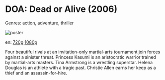 # DOA: Dead or Alive (2006)

Genres: action, adventure, thriller

![poster](http://image.tmdb.org/t/p/w500/iLFdPPdhdTkitAI9ZDsVvPMXJ9G.jpg)

en:
  [720p](magnet:?xt=urn:btih:BA5D2555BB82C7A8231390D89AFE305490AB34FB&tr=udp://glotorrents.pw:6969/announce&tr=udp://tracker.opentrackr.org:1337/announce&tr=udp://torrent.gresille.org:80/announce&tr=udp://tracker.openbittorrent.com:80&tr=udp://tracker.coppersurfer.tk:6969&tr=udp://tracker.leechers-paradise.org:6969&tr=udp://p4p.arenabg.ch:1337&tr=udp://tracker.internetwarriors.net:1337)
  [1080p](magnet:?xt=urn:btih:41F6721BB3BCE598843E9F7B172DC97488266C34&tr=udp://glotorrents.pw:6969/announce&tr=udp://tracker.opentrackr.org:1337/announce&tr=udp://torrent.gresille.org:80/announce&tr=udp://tracker.openbittorrent.com:80&tr=udp://tracker.coppersurfer.tk:6969&tr=udp://tracker.leechers-paradise.org:6969&tr=udp://p4p.arenabg.ch:1337&tr=udp://tracker.internetwarriors.net:1337)
  


Four beautiful rivals at an invitation-only martial-arts tournament join forces against a sinister threat. Princess Kasumi is an aristocratic warrior trained by martial-arts masters. Tina Armstrong is a wrestling superstar. Helena Douglas is an athlete with a tragic past. Christie Allen earns her keep as a thief and an assassin-for-hire.